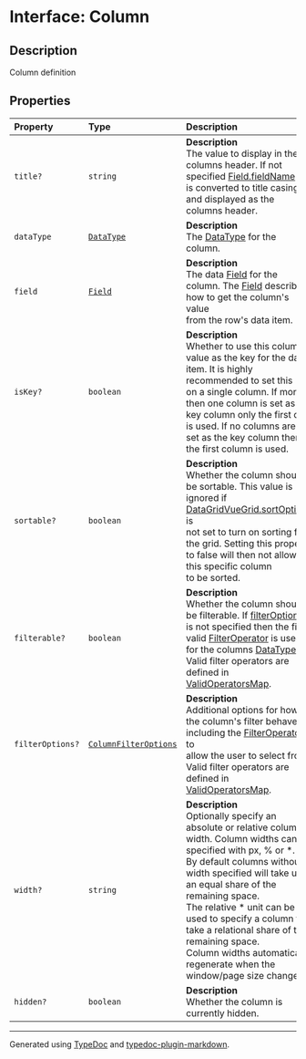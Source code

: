 # Interface: Column

## Description

Column definition

## Properties

| Property | Type | Description |
| :------ | :------ | :------ |
| `title?` | `string` | **Description**<br />The value to display in the columns header. If not specified [Field.fieldName](../classes/Field.md)<br />is converted to title casing and displayed as the columns header. |
| `dataType` | [`DataType`](../enumerations/DataType.md) | **Description**<br />The [DataType](../enumerations/DataType.md) for the column. |
| `field` | [`Field`](../classes/Field.md) | **Description**<br />The data [Field](../classes/Field.md) for the column. The [Field](../classes/Field.md) describes how to get the column's value<br />from the row's data item. |
| `isKey?` | `boolean` | **Description**<br />Whether to use this columns value as the key for the data item. It is highly recommended to set this<br />on a single column. If more then one column is set as the key column only the first one is used. If no columns are<br />set as the key column then the first column is used. |
| `sortable?` | `boolean` | **Description**<br />Whether the column should be sortable. This value is ignored if [DataGridVueGrid.sortOptions](../DataGridVueGrid/README.md) is<br />not set to turn on sorting for the grid. Setting this property to false will then not allow this specific column<br />to be sorted. |
| `filterable?` | `boolean` | **Description**<br />Whether the column should be filterable. If [filterOptions](Column.md) is not specified then the first<br />valid [FilterOperator](../enumerations/FilterOperator.md) is used for the columns [DataType](../enumerations/DataType.md). Valid filter operators are defined in<br />[ValidOperatorsMap](../variables/ValidOperatorsMap.md). |
| `filterOptions?` | [`ColumnFilterOptions`](ColumnFilterOptions.md) | **Description**<br />Additional options for how the column's filter behaves including the [FilterOperator](../enumerations/FilterOperator.md)s to<br />allow the user to select from. Valid filter operators are defined in [ValidOperatorsMap](../variables/ValidOperatorsMap.md). |
| `width?` | `string` | **Description**<br />Optionally specify an absolute or relative column width. Column widths can be specified with px, % or *.<br />By default columns without a width specified will take up an equal share of the remaining space.<br />The relative * unit can be used to specify a column to take a relational share of the remaining space.<br />Column widths automatically regenerate when the window/page size changes. |
| `hidden?` | `boolean` | **Description**<br />Whether the column is currently hidden. |

***

Generated using [TypeDoc](https://typedoc.org) and [typedoc-plugin-markdown](https://typedoc-plugin-markdown.org).
